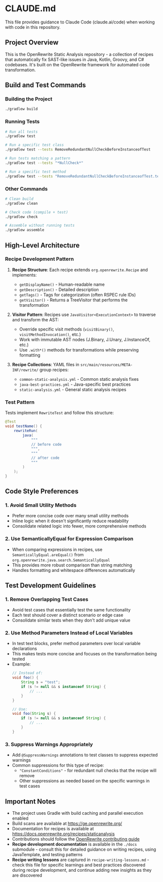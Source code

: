 # CLAUDE.md

This file provides guidance to Claude Code (claude.ai/code) when working with code in this repository.

## Project Overview

This is the OpenRewrite Static Analysis repository - a collection of recipes that automatically fix SAST-like issues in Java, Kotlin, Groovy, and C# codebases. It's built on the OpenRewrite framework for automated code transformation.

## Build and Test Commands

### Building the Project
```bash
./gradlew build
```

### Running Tests
```bash
# Run all tests
./gradlew test

# Run a specific test class
./gradlew test --tests RemoveRedundantNullCheckBeforeInstanceofTest

# Run tests matching a pattern
./gradlew test --tests "*NullCheck*"

# Run a specific test method
./gradlew test --tests "RemoveRedundantNullCheckBeforeInstanceofTest.testMethodName"
```

### Other Commands
```bash
# Clean build
./gradlew clean

# Check code (compile + test)
./gradlew check

# Assemble without running tests
./gradlew assemble
```

## High-Level Architecture

### Recipe Development Pattern

1. **Recipe Structure**: Each recipe extends `org.openrewrite.Recipe` and implements:
   - `getDisplayName()` - Human-readable name
   - `getDescription()` - Detailed description
   - `getTags()` - Tags for categorization (often RSPEC rule IDs)
   - `getVisitor()` - Returns a TreeVisitor that performs the transformation

2. **Visitor Pattern**: Recipes use `JavaVisitor<ExecutionContext>` to traverse and transform the AST:
   - Override specific visit methods (`visitBinary()`, `visitMethodInvocation()`, etc.)
   - Work with immutable AST nodes (J.Binary, J.Unary, J.InstanceOf, etc.)
   - Use `.with*()` methods for transformations while preserving formatting

3. **Recipe Collections**: YAML files in `src/main/resources/META-INF/rewrite/` group recipes:
   - `common-static-analysis.yml` - Common static analysis fixes
   - `java-best-practices.yml` - Java-specific best practices
   - `static-analysis.yml` - General static analysis recipes

### Test Pattern

Tests implement `RewriteTest` and follow this structure:
```java
@Test
void testName() {
    rewriteRun(
        java(
            """
            // before code
            """,
            """
            // after code
            """
        )
    );
}
```

## Code Style Preferences

### 1. Avoid Small Utility Methods
- Prefer more concise code over many small utility methods
- Inline logic when it doesn't significantly reduce readability
- Consolidate related logic into fewer, more comprehensive methods

### 2. Use SemanticallyEqual for Expression Comparison
- When comparing expressions in recipes, use `SemanticallyEqual.areEqual()` from `org.openrewrite.java.search.SemanticallyEqual`
- This provides more robust comparison than string matching
- Handles formatting and whitespace differences automatically

## Test Development Guidelines

### 1. Remove Overlapping Test Cases
- Avoid test cases that essentially test the same functionality
- Each test should cover a distinct scenario or edge case
- Consolidate similar tests when they don't add unique value

### 2. Use Method Parameters Instead of Local Variables
- In test text blocks, prefer method parameters over local variable declarations
- This makes tests more concise and focuses on the transformation being tested
- Example:
  ```java
  // Instead of:
  void foo() {
      String s = "test";
      if (s != null && s instanceof String) {
          // ...
      }
  }

  // Use:
  void foo(String s) {
      if (s != null && s instanceof String) {
          // ...
      }
  }
  ```

### 3. Suppress Warnings Appropriately
- Add `@SuppressWarnings` annotations to test classes to suppress expected warnings
- Common suppressions for this type of recipe:
  - `"ConstantConditions"` - for redundant null checks that the recipe will remove
  - Other suppressions as needed based on the specific warnings in test cases

## Important Notes

- The project uses Gradle with build caching and parallel execution enabled
- Build scans are available at https://ge.openrewrite.org/
- Documentation for recipes is available at https://docs.openrewrite.org/recipes/staticanalysis
- Contributions should follow the [OpenRewrite contributing guide](https://github.com/openrewrite/.github/blob/main/CONTRIBUTING.md)
- **Recipe development documentation** is available in the `./docs` submodule - consult this for detailed guidance on writing recipes, using JavaTemplate, and testing patterns
- **Recipe writing lessons** are captured in `recipe-writing-lessons.md` - check this file for specific learnings and best practices discovered during recipe development, and continue adding new insights as they are discovered